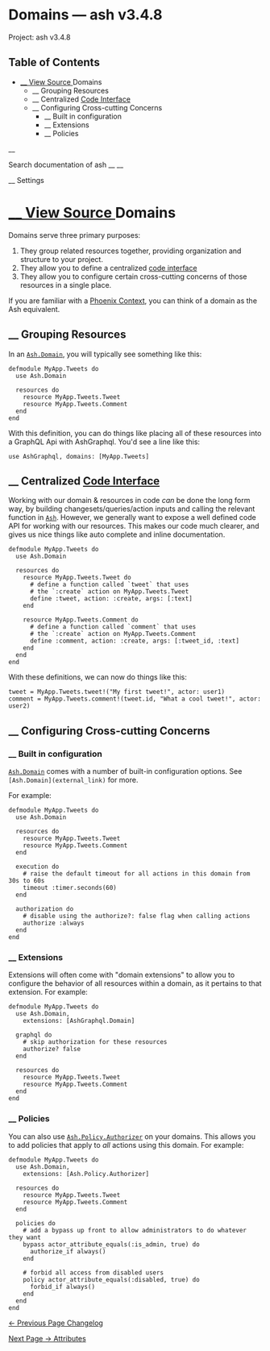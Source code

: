 # Domains — ash v3.4.8

Project: ash v3.4.8

## Table of Contents

- [ __ View Source ](external_link) Domains
  - __ Grouping Resources
  - __ Centralized [Code Interface](external_link)
  - __ Configuring Cross-cutting Concerns
    - __ Built in configuration
    - __ Extensions
    - __ Policies

__

Search documentation of ash __ __

__ Settings

#  [ __ View Source ](external_link) Domains

Domains serve three primary purposes:

  1. They group related resources together, providing organization and structure to your project.
  2. They allow you to define a centralized [code interface](external_link)
  3. They allow you to configure certain cross-cutting concerns of those resources in a single place.



If you are familiar with a [Phoenix Context](external_link), you can think of a domain as the Ash equivalent.

##  __ Grouping Resources

In an [`Ash.Domain`](external_link), you will typically see something like this:
    
    
    defmodule MyApp.Tweets do
      use Ash.Domain
    
      resources do
        resource MyApp.Tweets.Tweet
        resource MyApp.Tweets.Comment
      end
    end

With this definition, you can do things like placing all of these resources into a GraphQL Api with AshGraphql. You'd see a line like this:
    
    
    use AshGraphql, domains: [MyApp.Tweets]

##  __ Centralized [Code Interface](external_link)

Working with our domain & resources in code _can_ be done the long form way, by building changesets/queries/action inputs and calling the relevant function in [`Ash`](external_link). However, we generally want to expose a well defined code API for working with our resources. This makes our code much clearer, and gives us nice things like auto complete and inline documentation.
    
    
    defmodule MyApp.Tweets do
      use Ash.Domain
    
      resources do
        resource MyApp.Tweets.Tweet do
          # define a function called `tweet` that uses
          # the `:create` action on MyApp.Tweets.Tweet
          define :tweet, action: :create, args: [:text]
        end
    
        resource MyApp.Tweets.Comment do
          # define a function called `comment` that uses
          # the `:create` action on MyApp.Tweets.Comment
          define :comment, action: :create, args: [:tweet_id, :text]
        end
      end
    end

With these definitions, we can now do things like this:
    
    
    tweet = MyApp.Tweets.tweet!("My first tweet!", actor: user1)
    comment = MyApp.Tweets.comment!(tweet.id, "What a cool tweet!", actor: user2)

##  __ Configuring Cross-cutting Concerns

###  __ Built in configuration

[`Ash.Domain`](external_link) comes with a number of built-in configuration options. See `[Ash.Domain](external_link)` for more.

For example:
    
    
    defmodule MyApp.Tweets do
      use Ash.Domain
    
      resources do
        resource MyApp.Tweets.Tweet
        resource MyApp.Tweets.Comment
      end
    
      execution do
        # raise the default timeout for all actions in this domain from 30s to 60s
        timeout :timer.seconds(60)
      end
    
      authorization do
        # disable using the authorize?: false flag when calling actions
        authorize :always
      end
    end

###  __ Extensions

Extensions will often come with "domain extensions" to allow you to configure the behavior of all resources within a domain, as it pertains to that extension. For example:
    
    
    defmodule MyApp.Tweets do
      use Ash.Domain,
        extensions: [AshGraphql.Domain]
    
      graphql do
        # skip authorization for these resources
        authorize? false
      end
    
      resources do
        resource MyApp.Tweets.Tweet
        resource MyApp.Tweets.Comment
      end
    end

###  __ Policies

You can also use [`Ash.Policy.Authorizer`](external_link) on your domains. This allows you to add policies that apply to _all_ actions using this domain. For example:
    
    
    defmodule MyApp.Tweets do
      use Ash.Domain,
        extensions: [Ash.Policy.Authorizer]
    
      resources do
        resource MyApp.Tweets.Tweet
        resource MyApp.Tweets.Comment
      end
    
      policies do
        # add a bypass up front to allow administrators to do whatever they want
        bypass actor_attribute_equals(:is_admin, true) do
          authorize_if always()
        end
    
        # forbid all access from disabled users
        policy actor_attribute_equals(:disabled, true) do
          forbid_if always()
        end
      end
    end

[ ← Previous Page  Changelog  ](external_link)

[ Next Page →  Attributes  ](external_link)
